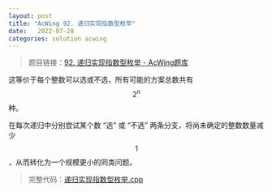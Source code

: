 ```yaml
---
layout: post
title: "AcWing 92. 递归实现指数型枚举"
date:   2022-07-28
categories: solution acwing
---
```


> 题目链接：<a href="https://www.acwing.com/problem/content/94/" target="_blank">92. 递归实现指数型枚举 - AcWing题库</a>

这等价于每个整数可以选或不选，所有可能的方案总数共有 $$2^n$$ 种。

在每次递归中分别尝试某个数 “选” 或 “不选” 两条分支，将尚未确定的整数数量减少 $$1$$，从而转化为一个规模更小的同类问题。

> 完整代码：<a href="https://gitee.com/lyccrius/oi/blob/master/AcWing/92/递归实现指数型枚举.cpp" target="_blank">递归实现指数型枚举.cpp</a>
